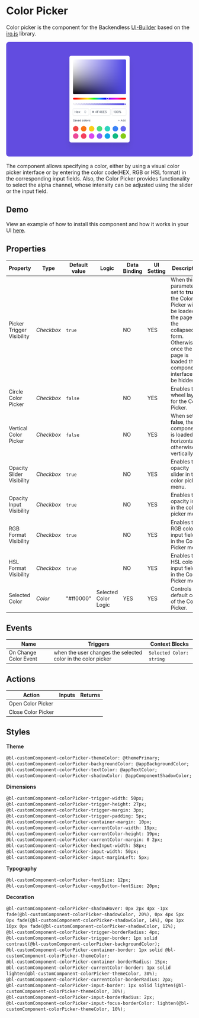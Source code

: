 # Color Picker

Color picker is the component for the Backendless [UI-Builder](https://backendless.com/developers/#ui-builder) based on the
[iro.js](https://github.com/jaames/iro.js) library.

<p align="center">
  <img src="./thumbnail.png" alt="main thumbnail" width="780"/>
</p>

The component allows specifying a color, either by using a visual color picker interface or by entering the color code(HEX, RGB or HSL format) in the corresponding input fields. Also, the Color Picker provides functionality to select the alpha channel, whose intensity can be adjusted using the slider or the input field.

## Demo

View an example of how to install this component and how it works in your UI [here](https://app.arcade.software/share/MYI8uNl9cLTc1oB9EJJy).

## Properties

| Property                  | Type       | Default value | Logic                | Data Binding | UI Setting | Description                                                                                                                                                                             |
|---------------------------|------------|---------------|----------------------|--------------|------------|-----------------------------------------------------------------------------------------------------------------------------------------------------------------------------------------|
| Picker Trigger Visibility | *Checkbox* | `true`        |                      | NO           | YES        | When this parameter is set to **true**, the Color Picker will be loaded on the page in the collapsed form. Otherwise, once the page is loaded the component's interface will be hidden. |
| Circle Color Picker       | *Checkbox* | `false`       |                      | NO           | YES        | Enables the wheel layout for the Color Picker.                                                                                                                                          |
| Vertical Color Picker     | *Checkbox* | `false`       |                      | NO           | YES        | When set to **false**, the component is loaded horizontally, otherwise vertically.                                                                                                      |
| Opacity Slider Visibility | *Checkbox* | `true`        |                      | NO           | YES        | Enables the opacity slider in the color picker menu.                                                                                                                                    |
| Opacity Input Visibility  | *Checkbox* | `true`        |                      | NO           | YES        | Enables the opacity input in the color picker menu.                                                                                                                                     |
| RGB Format Visibility     | *Checkbox* | `true`        |                      | NO           | YES        | Enables the RGB color input fields in the Color Picker menu.                                                                                                                            |
| HSL Format Visibility     | *Checkbox* | `true`        |                      | NO           | YES        | Enables the HSL color input fields in the Color Picker menu.                                                                                                                            |
| Selected Color            | *Color*    | "#ff0000"     | Selected Color Logic | YES          | YES        | Controls the default color of the Color Picker.                                                                                                                                         |

## Events

| Name                  | Triggers                                                     | Context Blocks           |
|-----------------------|--------------------------------------------------------------|--------------------------|
| On Change Color Event | when the user changes the selected color in the color picker | `Selected Color: string` |

## Actions

| Action             | Inputs | Returns |
|--------------------|--------|---------|
| Open Color Picker  |        |         |
| Close Color Picker |        |         |

## Styles

**Theme**

````
@bl-customComponent-colorPicker-themeColor: @themePrimary;
@bl-customComponent-colorPicker-backgroundColor: @appBackgroundColor;
@bl-customComponent-colorPicker-textColor: @appTextColor;
@bl-customComponent-colorPicker-shadowColor: @appComponentShadowColor;
````

**Dimensions**

````
@bl-customComponent-colorPicker-trigger-width: 50px;
@bl-customComponent-colorPicker-trigger-height: 27px;
@bl-customComponent-colorPicker-trigger-margin: 3px;
@bl-customComponent-colorPicker-trigger-padding: 5px;
@bl-customComponent-colorPicker-container-margin: 10px;
@bl-customComponent-colorPicker-currentColor-width: 19px;
@bl-customComponent-colorPicker-currentColor-height: 19px;
@bl-customComponent-colorPicker-currentColor-margin: 0 2px;
@bl-customComponent-colorPicker-hexInput-width: 58px;
@bl-customComponent-colorPicker-input-width: 50px;
@bl-customComponent-colorPicker-input-marginLeft: 5px;
````

**Typography**

````
@bl-customComponent-colorPicker-fontSize: 12px;
@bl-customComponent-colorPicker-copyButton-fontSize: 20px;
````

**Decoration**

````
@bl-customComponent-colorPicker-shadowHover: 0px 2px 4px -1px fade(@bl-customComponent-colorPicker-shadowColor, 20%), 0px 4px 5px 0px fade(@bl-customComponent-colorPicker-shadowColor, 14%), 0px 1px 10px 0px fade(@bl-customComponent-colorPicker-shadowColor, 12%);
@bl-customComponent-colorPicker-trigger-borderRadius: 4px;
@bl-customComponent-colorPicker-trigger-border: 1px solid contrast(@bl-customComponent-colorPicker-backgroundColor);
@bl-customComponent-colorPicker-container-border: 1px solid @bl-customComponent-colorPicker-themeColor;
@bl-customComponent-colorPicker-container-borderRadius: 15px;
@bl-customComponent-colorPicker-currentColor-border: 1px solid lighten(@bl-customComponent-colorPicker-themeColor, 30%);
@bl-customComponent-colorPicker-currentColor-borderRadius: 2px;
@bl-customComponent-colorPicker-input-border: 1px solid lighten(@bl-customComponent-colorPicker-themeColor, 30%);
@bl-customComponent-colorPicker-input-borderRadius: 2px;
@bl-customComponent-colorPicker-input-focus-borderColor: lighten(@bl-customComponent-colorPicker-themeColor, 10%);
````
